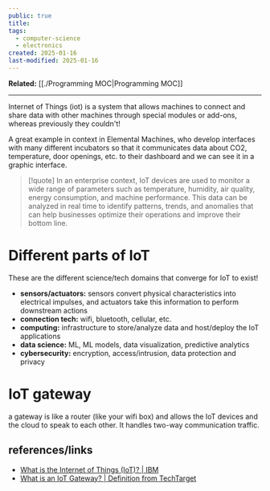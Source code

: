 ```yaml
---
public: true
title: 
tags:
  - computer-science
  - electronics
created: 2025-01-16
last-modified: 2025-01-16
---
```

**Related:** [[./Programming MOC|Programming MOC]]

---
Internet of Things (iot) is a system that allows machines to connect and share data with other machines through special modules or add-ons, whereas previously they couldn't!

A great example in context in Elemental Machines, who develop interfaces with many different incubators so that it communicates data about CO2, temperature, door openings, etc. to their dashboard and we can see it in a graphic interface.

> [!quote]
> In an enterprise context, IoT devices are used to monitor a wide range of parameters such as temperature, humidity, air quality, energy consumption, and machine performance. This data can be analyzed in real time to identify patterns, trends, and anomalies that can help businesses optimize their operations and improve their bottom line.

# Different parts of IoT
These are the different science/tech domains that converge for IoT to exist!
* **sensors/actuators:** sensors convert physical characteristics into electrical impulses, and actuators take this information to perform downstream actions
* **connection tech:** wifi, bluetooth, cellular, etc.
* **computing:** infrastructure to store/analyze data and host/deploy the IoT applications
* **data science:** ML, ML models, data visualization, predictive analytics
* **cybersecurity:** encryption, access/intrusion, data protection and privacy

# IoT gateway
a gateway is like a router (like your wifi box) and allows the IoT devices and the cloud to speak to each other. It handles two-way communication traffic.

## references/links
* [What is the Internet of Things (IoT)? | IBM](https://www.ibm.com/think/topics/internet-of-things)
* [What is an IoT Gateway? | Definition from TechTarget](https://www.techtarget.com/iotagenda/definition/IoT-gateway)
